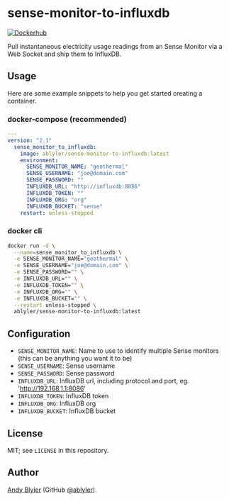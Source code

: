 # sense-monitor-to-influxdb
[![Dockerhub](https://img.shields.io/docker/pulls/ablyler/sense-monitor-to-influxdb)](https://hub.docker.com/repository/docker/ablyler/sense-monitor-to-influxdb/general)

Pull instantaneous electricity usage readings from an Sense Monitor via a Web Socket and ship them to InfluxDB.

## Usage

Here are some example snippets to help you get started creating a container.

### docker-compose (recommended)

```yaml
---
version: "2.1"
  sense_monitor_to_influxdb:
    image: ablyler/sense-monitor-to-influxdb:latest
    environment:
      SENSE_MONITOR_NAME: "geothermal"
      SENSE_USERNAME: "joe@domain.com"
      SENSE_PASSWORD: ""
      INFLUXDB_URL: "http://influxdb:8086"
      INFLUXDB_TOKEN: ""
      INFLUXDB_ORG: "org"
      INFLUXDB_BUCKET: "sense"
    restart: unless-stopped
```

### docker cli

```bash
docker run -d \
  --name=sense_monitor_to_influxdb \
  -e SENSE_MONITOR_NAME="geothermal" \
  -e SENSE_USERNAME="joe@domain.com" \
  -e SENSE_PASSWORD="" \
  -e INFLUXDB_URL="" \
  -e INFLUXDB_TOKEN="" \
  -e INFLUXDB_ORG="" \
  -e INFLUXDB_BUCKET="" \
  --restart unless-stopped \
  ablyler/sense-monitor-to-influxdb:latest
```

## Configuration

* `SENSE_MONITOR_NAME`: Name to use to identify multiple Sense monitors (this can be anything you want it to be)
* `SENSE_USERNAME`: Sense username
* `SENSE_PASSWORD`: Sense password
* `INFLUXDB_URL`: InfluxDB url, including protocol and port,  eg. '<http://192.168.1.1:8086>'
* `INFLUXDB_TOKEN`: InfluxDB token
* `INFLUXDB_ORG`: InfluxDB org
* `INFLUXDB_BUCKET`: InfluxDB bucket

## License

MIT; see `LICENSE` in this repository.

## Author

[Andy Blyler](https://andyblyler.com) (GitHub [@ablyler](https://github.com/ablyler)).
